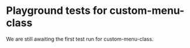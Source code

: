# Playground tests for custom-menu-class
We are still awaiting the first test run for custom-menu-class.
